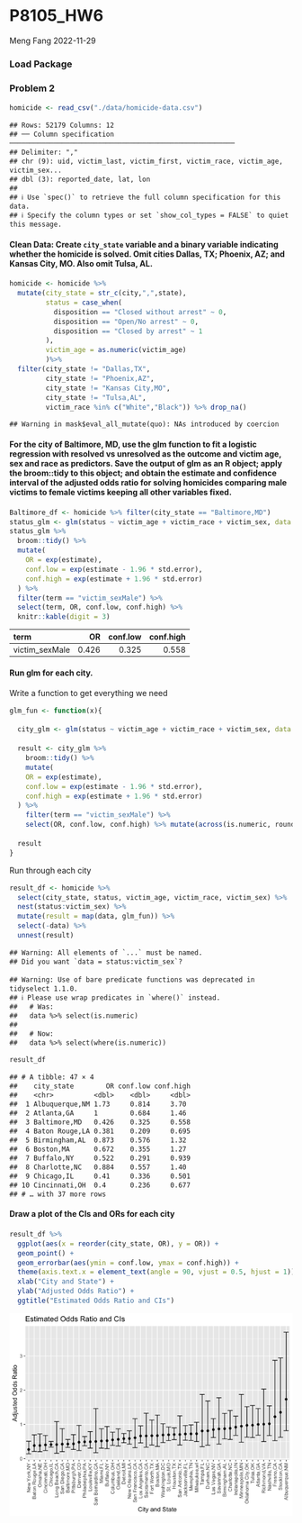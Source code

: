 P8105_HW6
================
Meng Fang
2022-11-29

### Load Package

### Problem 2

``` r
homicide <- read_csv("./data/homicide-data.csv")
```

    ## Rows: 52179 Columns: 12
    ## ── Column specification ────────────────────────────────────────────────────────
    ## Delimiter: ","
    ## chr (9): uid, victim_last, victim_first, victim_race, victim_age, victim_sex...
    ## dbl (3): reported_date, lat, lon
    ## 
    ## ℹ Use `spec()` to retrieve the full column specification for this data.
    ## ℹ Specify the column types or set `show_col_types = FALSE` to quiet this message.

#### Clean Data: Create `city_state` variable and a binary variable indicating whether the homicide is solved. Omit cities Dallas, TX; Phoenix, AZ; and Kansas City, MO. Also omit Tulsa, AL.

``` r
homicide <- homicide %>%
  mutate(city_state = str_c(city,",",state),
         status = case_when(
           disposition == "Closed without arrest" ~ 0,
           disposition == "Open/No arrest" ~ 0,
           disposition == "Closed by arrest" ~ 1
         ),
         victim_age = as.numeric(victim_age)
         )%>%
  filter(city_state != "Dallas,TX",
         city_state != "Phoenix,AZ",
         city_state != "Kansas City,MO",
         city_state != "Tulsa,AL",
         victim_race %in% c("White","Black")) %>% drop_na()
```

    ## Warning in mask$eval_all_mutate(quo): NAs introduced by coercion

#### For the city of Baltimore, MD, use the glm function to fit a logistic regression with resolved vs unresolved as the outcome and victim age, sex and race as predictors. Save the output of glm as an R object; apply the broom::tidy to this object; and obtain the estimate and confidence interval of the adjusted odds ratio for solving homicides comparing male victims to female victims keeping all other variables fixed.

``` r
Baltimore_df <- homicide %>% filter(city_state == "Baltimore,MD")
status_glm <- glm(status ~ victim_age + victim_race + victim_sex, data = Baltimore_df, family = "binomial")
status_glm %>%
  broom::tidy() %>%
  mutate(
    OR = exp(estimate),
    conf.low = exp(estimate - 1.96 * std.error),
    conf.high = exp(estimate + 1.96 * std.error)
  ) %>%
  filter(term == "victim_sexMale") %>%
  select(term, OR, conf.low, conf.high) %>%
  knitr::kable(digit = 3)
```

| term           |    OR | conf.low | conf.high |
|:---------------|------:|---------:|----------:|
| victim_sexMale | 0.426 |    0.325 |     0.558 |

#### Run glm for each city.

Write a function to get everything we need

``` r
glm_fun <- function(x){
  
  city_glm <- glm(status ~ victim_age + victim_race + victim_sex, data = x, family = "binomial")
  
  result <- city_glm %>%
    broom::tidy() %>%
    mutate(
    OR = exp(estimate),
    conf.low = exp(estimate - 1.96 * std.error),
    conf.high = exp(estimate + 1.96 * std.error)
  ) %>%
    filter(term == "victim_sexMale") %>%
    select(OR, conf.low, conf.high) %>% mutate(across(is.numeric, round, digit = 3))
  
  result 
}
```

Run through each city

``` r
result_df <- homicide %>%
  select(city_state, status, victim_age, victim_race, victim_sex) %>%
  nest(status:victim_sex) %>%
  mutate(result = map(data, glm_fun)) %>%
  select(-data) %>%
  unnest(result)
```

    ## Warning: All elements of `...` must be named.
    ## Did you want `data = status:victim_sex`?

    ## Warning: Use of bare predicate functions was deprecated in tidyselect 1.1.0.
    ## ℹ Please use wrap predicates in `where()` instead.
    ##   # Was:
    ##   data %>% select(is.numeric)
    ## 
    ##   # Now:
    ##   data %>% select(where(is.numeric))

``` r
result_df
```

    ## # A tibble: 47 × 4
    ##    city_state        OR conf.low conf.high
    ##    <chr>          <dbl>    <dbl>     <dbl>
    ##  1 Albuquerque,NM 1.73     0.814     3.70 
    ##  2 Atlanta,GA     1        0.684     1.46 
    ##  3 Baltimore,MD   0.426    0.325     0.558
    ##  4 Baton Rouge,LA 0.381    0.209     0.695
    ##  5 Birmingham,AL  0.873    0.576     1.32 
    ##  6 Boston,MA      0.672    0.355     1.27 
    ##  7 Buffalo,NY     0.522    0.291     0.939
    ##  8 Charlotte,NC   0.884    0.557     1.40 
    ##  9 Chicago,IL     0.41     0.336     0.501
    ## 10 Cincinnati,OH  0.4      0.236     0.677
    ## # … with 37 more rows

#### Draw a plot of the CIs and ORs for each city

``` r
result_df %>%
  ggplot(aes(x = reorder(city_state, OR), y = OR)) +
  geom_point() +
  geom_errorbar(aes(ymin = conf.low, ymax = conf.high)) +
  theme(axis.text.x = element_text(angle = 90, vjust = 0.5, hjust = 1)) +
  xlab("City and State") +
  ylab("Adjusted Odds Ratio") +
  ggtitle("Estimated Odds Ratio and CIs")
```

![](P8105_HW6_files/figure-gfm/unnamed-chunk-7-1.png)<!-- -->
